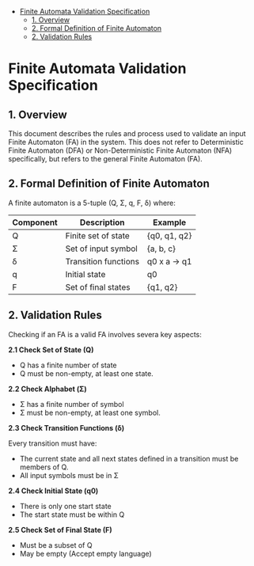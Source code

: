 - [Finite Automata Validation Specification](#finite-automata-validation-specification)
  - [1. Overview](#1-overview)
  - [2. Formal Definition of Finite Automaton](#2-formal-definition-of-finite-automaton)
  - [2. Validation Rules](#2-validation-rules)

# Finite Automata Validation Specification

## 1. Overview

This document describes the rules and process used to validate an input Finite Automaton (FA) in the system. This does not refer to Deterministic Finite Automaton (DFA) or Non-Deterministic Finite Automaton (NFA) specifically, but refers to the general Finite Automaton (FA).

## 2. Formal Definition of Finite Automaton

A finite automaton is a 5-tuple (Q, Σ, q, F, δ) where:

| Component | Description          | Example      |
| --------- | -------------------- | ------------ |
| Q         | Finite set of state  | {q0, q1, q2} |
| Σ         | Set of input symbol  | {a, b, c}    |
| δ         | Transition functions | q0 x a -> q1 |
| q         | Initial state        | q0           |
| F         | Set of final states  | {q1, q2}     |

## 2. Validation Rules

Checking if an FA is a valid FA involves severa key aspects:

**2.1 Check Set of State (Q)**

- Q has a finite number of state
- Q must be non-empty, at least one state.

**2.2 Check Alphabet (Σ)**

- Σ has a finite number of symbol
- Σ must be non-empty, at least one symbol.

**2.3 Check Transition Functions (δ)**

Every transition must have:

- The current state and all next states defined in a transition must be members of Q.
- All input symbols must be in Σ

**2.4 Check Initial State (q0)**

- There is only one start state
- The start state must be within Q

**2.5 Check Set of Final State (F)**

- Must be a subset of Q
- May be empty (Accept empty language)
